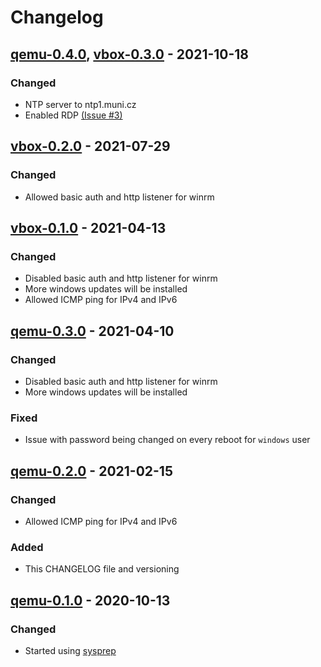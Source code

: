 # Changelog

## [qemu-0.4.0], [vbox-0.3.0] - 2021-10-18
### Changed
- NTP server to ntp1.muni.cz
- Enabled RDP [(Issue #3)](https://gitlab.ics.muni.cz/muni-kypo-images/windows-10/-/issues/3)

## [vbox-0.2.0] - 2021-07-29
### Changed
- Allowed basic auth and http listener for winrm

## [vbox-0.1.0] - 2021-04-13
### Changed
- Disabled basic auth and http listener for winrm
- More windows updates will be installed
- Allowed ICMP ping for IPv4 and IPv6

## [qemu-0.3.0] - 2021-04-10
### Changed
- Disabled basic auth and http listener for winrm
- More windows updates will be installed
### Fixed
- Issue with password being changed on every reboot for `windows` user

## [qemu-0.2.0] - 2021-02-15
### Changed
- Allowed ICMP ping for IPv4 and IPv6
### Added
- This CHANGELOG file and versioning

## [qemu-0.1.0] - 2020-10-13
### Changed
- Started using [sysprep](https://docs.microsoft.com/en-us/windows-hardware/manufacture/desktop/sysprep--generalize--a-windows-installation)


[qemu-0.1.0]: https://gitlab.ics.muni.cz/muni-kypo-images/windows-10/-/tree/073b2753a8eef53c15a722edb5dd91475a7ccc38
[qemu-0.2.0]: https://gitlab.ics.muni.cz/muni-kypo-images/windows-10/-/tree/qemu-0.2.0
[qemu-0.3.0]: https://gitlab.ics.muni.cz/muni-kypo-images/windows-10/-/tree/qemu-0.3.0
[qemu-0.4.0]: https://gitlab.ics.muni.cz/muni-kypo-images/windows-10/-/tree/qemu-0.4.0
[vbox-0.1.0]: https://gitlab.ics.muni.cz/muni-kypo-images/windows-10/-/tree/vbox-0.1.0
[vbox-0.2.0]: https://gitlab.ics.muni.cz/muni-kypo-images/windows-10/-/tree/vbox-0.2.0
[vbox-0.3.0]: https://gitlab.ics.muni.cz/muni-kypo-images/windows-10/-/tree/vbox-0.3.0
